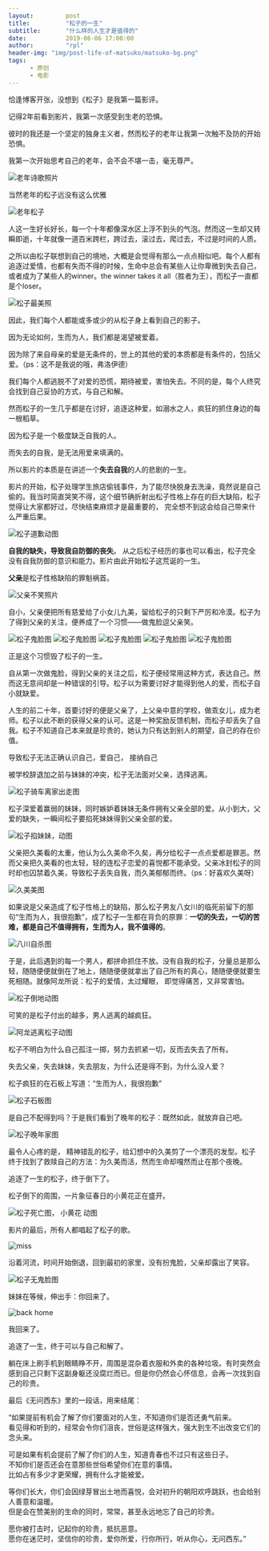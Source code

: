 ```yaml
---
layout:         post
title:          "松子的一生"
subtitle:       "什么样的人生才是值得的"
date:           2019-06-06 17:00:00
author:         "rpl"
header-img: "img/post-life-of-matsuko/matsuko-bg.png" 
tags:
      - 原创
      - 电影
---
```



恰逢博客开张，没想到《松子》是我第一篇影评。

记得2年前看到影片，我第一次感受到生老的恐惧。

彼时的我还是一个坚定的独身主义者，然而松子的老年让我第一次触不及防的开始恐惧。

我第一次开始思考自己的老年，会不会不堪一击，毫无尊严。

![老年诗歌照片](/img/post-life-of-matsuko/new_old2.png)


当然老年的松子远没有这么优雅

![老年松子](/img/post-life-of-matsuko/fall.gif)

人这一生好长好长，每一个十年都像深水区上浮不到头的气泡。然而这一生却又转瞬即逝，十年就像一道百米跨栏，跨过去，滚过去，爬过去，不过是时间的人质。

之所以由松子联想到自己的境地，大概是会觉得有那么一点点相似吧。每个人都有追逐过爱情，也都有失而不得的时候，生命中总会有某些人让你卑微到失去自己，或者成为了某些人的winner。the winner takes it all（胜者为王），而松子一直都是个loser。

![松子最美照](/img/post-life-of-matsuko/01.PNG)


因此，我们每个人都能或多或少的从松子身上看到自己的影子。

因为无论如何，生而为人，我们都是渴望被爱着。

因为除了来自母亲的爱是无条件的，世上的其他的爱的本质都是有条件的，包括父爱。（ps：这不是我说的哦，弗洛伊德）

我们每个人都逃脱不了对爱的恐慌，期待被爱，害怕失去。不同的是，每个人终究会找到自己妥协的方式，与自己和解。

然而松子的一生几乎都是在讨好，追逐这种爱，如溺水之人，疯狂的抓住身边的每一根稻草。

因为松子是一个极度缺乏自我的人。

而失去的自我，是无法用爱来填满的。

所以影片的本质是在讲述一个**失去自我**的人的悲剧的一生。

影片的开始，松子处理学生旅店偷钱事件，为了能尽快脱身去洗澡，竟然说是自己偷的。我当时简直哭笑不得，这个细节确折射出松子性格上存在的巨大缺陷，松子觉得让大家都好过，尽快结束麻烦才是最重要的， 完全想不到这会给自己带来什么严重后果。

![松子道歉动图](/img/post-life-of-matsuko/apologize.JPEG)


**自我的缺失，导致我自防御的丧失**。 从之后松子经历的事也可以看出，松子完全没有自我防御的意识和能力。影片由此开始松子这荒诞的一生。


**父亲**是松子性格缺陷的罪魁祸首。

![父亲不笑照片](/img/post-life-of-matsuko/father.JPEG)


自小，父亲便把所有慈爱给了小女儿九美，留给松子的只剩下严厉和冷漠。松子为了得到父亲的关注，便养成了一个习惯——做鬼脸逗父亲笑。

![松子鬼脸图](/img/post-life-of-matsuko/funny_young1.JPEG)
![松子鬼脸图](/img/post-life-of-matsuko/funny_young2.JPEG)
![松子鬼脸图](/img/post-life-of-matsuko/funny_young3.JPEG)
![松子鬼脸图](/img/post-life-of-matsuko/funny_young4.JPEG)
![松子鬼脸图](/img/post-life-of-matsuko/funny_young05.JPEG)

正是这个习惯毁了松子的一生。

自从第一次做鬼脸，得到父亲的关注之后，松子便经常用这种方式，表达自己。然而这无意间却是一种错误的引导。松子以为需要讨好才能得到他人的爱，而松子自小就缺爱。

人生的前二十年，首要讨好的便是父亲了，上父亲中意的学校，做乖女儿，成为老师。松子以此不断的获得父亲的认可。这是一种奖励反馈机制，而松子却丢失了自我。松子不知道自己本来就是珍贵的，她认为只有达到别人的期望，自己的存在价值。

导致松子无法正确认识自己，爱自己， 接纳自己

被学校辞退加之前与妹妹的冲突，松子无法面对父亲，选择逃离。

![松子骑车离家出走图](/img/post-life-of-matsuko/escape.gif)

松子深爱着赢弱的妹妹，同时嫉妒着妹妹无条件拥有父亲全部的爱。从小到大，父爱的缺失，一瞬间松子要掐死妹妹得到父亲全部的爱。

![松子掐妹妹，动图](/img/post-life-of-matsuko/confict.gif)

父亲把久美看的太重，他认为么久美命不久矣，再分给松子一点点爱都是罪恶。然而父亲把久美看的也太轻，轻的连松子恋爱的喜悦都不能承受。父亲冰封松子的同时却也囚禁着久美，导致松子丢失自我，而久美郁郁而终。（ps：好喜欢久美呀）

![久美美图](/img/post-life-of-matsuko/cuthair.gif)


如果说是父亲造成了松子性格上的缺陷，那么松子男友八女川的临死前留下的那句“生而为人，我很抱歉”，成了松子一生都在背负的原罪：**一切的失去，一切的苦难，都是自己不值得拥有，生而为人，我不值得的**。

![八川自杀图](/img/post-life-of-matsuko/8.gif)

于是，此后遇到的每一个男人，都拼命抓住不放。没有自我的松子，分量总是那么轻，随随便便就倒在了地上，随随便便就拿出了自己所有的真心，随随便便就要生死相随。就像阿龙所说：松子的爱情，太过耀眼， 即觉得痛苦，又非常害怕。

![松子倒地动图](/img/post-life-of-matsuko/break.gif)

可笑的是松子付出的越多，男人逃离的越疯狂。

![阿龙逃离松子动图](/img/post-life-of-matsuko/runout.gif)

松子不明白为什么自己孤注一掷，努力去抓紧一切，反而去失去了所有。

失去父亲，失去妹妹，失去朋友，为什么还是得不到，为什么没人爱？

松子疯狂的在石板上写道：“生而为人，我很抱歉”

![松子石板图](/img/post-life-of-matsuko/sorry.gif)

是自己不配得到吗？于是我们看到了晚年的松子：既然如此，就放弃自己吧。

![松子晚年家图](/img/post-life-of-matsuko/old_back.JPEG)

最令人心疼的是， 精神错乱的松子，给幻想中的久美剪了一个漂亮的发型。松子终于找到了救赎自己的方法：为久美而活，然而生命却嘎然而止在那个夜晚。

追逐了一生的松子，终于倒下了。

松子倒下的周围，一片象征春日的小黄花正在盛开。

![松子死亡图， 小黄花 动图](/img/post-life-of-matsuko/deathflow.gif)


影片的最后，所有人都唱起了松子的歌。

![miss](/img/post-life-of-matsuko/miss.gif)

沿着河流，时间开始倒退，回到最初的家里，没有扮鬼脸，父亲却露出了笑容。

![松子无鬼脸图](/img/post-life-of-matsuko/backhead.gif)


妹妹在等候，伸出手：你回来了。

![back home](/img/post-life-of-matsuko/backhome_01.gif)

我回来了。

追逐了一生，终于可以与自己和解了。


躺在床上刷手机到眼睛睁不开，周围是混杂着衣服和外卖的各种垃圾。有时突然会感到自己只剩下这副身躯还没腐烂而已。但是你仍然会心怀信息，会再一次找到自己的珍贵。

最后《无问西东》里的一段话，用来结尾：

“如果提前有机会了解了你们要面对的人生，不知道你们是否还勇气前来。<br>
看见得和听到的，经常会令你们沮丧，世俗是这样强大，强大到生不出改变它们的念头来。<br>

可是如果有机会提前了解了你们的人生，知道青春也不过只有这些日子。<br>
不知你们是否还会在意那些世俗希望你们在意的事情。<br>
比如占有多少才更荣耀，拥有什么才能被爱。<br>

等你们长大，你们会因绿芽冒出土地而喜悦，会对初升的朝阳欢呼跳跃，也会给别人善意和温暖。<br>
但是会在赞美别的生命的同时，常常，甚至永远地忘了自己的珍贵。<br>

愿你被打击时，记起你的珍贵，抵抗恶意。<br>
愿你在迷茫时，坚信你的珍贵，爱你所爱，行你所行，听从你心，无问西东。”



